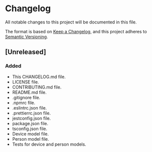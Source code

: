 # Changelog

All notable changes to this project will be documented in this file.

The format is based on [Keep a Changelog](https://keepachangelog.com/en/1.0.0/),
and this project adheres to [Semantic Versioning](https://semver.org/spec/v2.0.0.html).

## [Unreleased]

### Added

- This CHANGELOG.md file.
- LICENSE file.
- CONTRIBUTING.md file.
- README.md file.
- .gitignore file.
- .npmrc file.
- .eslintrc.json file.
- .prettierrc.json file.
- jestconfig.json file.
- package.json file.
- tsconfig.json file.
- Device model file.
- Person model file.
- Tests for device and person models.
